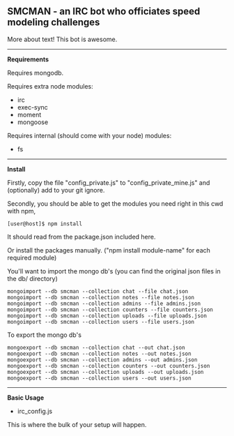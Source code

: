 SMCMAN - an IRC bot who officiates speed modeling challenges
---

More about text! This bot is awesome.

---
**Requirements**

Requires mongodb.

Requires extra node modules:
- irc
- exec-sync
- moment
- mongoose

Requires internal (should come with your node) modules:
- fs

---
**Install**

Firstly, copy the file "config_private.js" to "config_private_mine.js" and (optionally) add to your git ignore.

Secondly, you should be able to get the modules you need right in this cwd with npm, 

    [user@host]$ npm install

It should read from the package.json included here.

Or install the packages manually. ("npm install module-name" for each required module)

You'll want to import the mongo db's (you can find the original json files in the db/ directory)

    mongoimport --db smcman --collection chat --file chat.json
    mongoimport --db smcman --collection notes --file notes.json
    mongoimport --db smcman --collection admins --file admins.json
    mongoimport --db smcman --collection counters --file counters.json
    mongoimport --db smcman --collection uploads --file uploads.json
    mongoimport --db smcman --collection users --file users.json

To export the mongo db's

    mongoexport --db smcman --collection chat --out chat.json
    mongoexport --db smcman --collection notes --out notes.json 
    mongoexport --db smcman --collection admins --out admins.json 
    mongoexport --db smcman --collection counters --out counters.json
    mongoexport --db smcman --collection uploads --out uploads.json
    mongoexport --db smcman --collection users --out users.json

---
**Basic Usage**

- irc_config.js

This is where the bulk of your setup will happen. 

